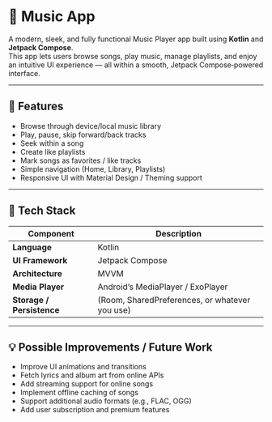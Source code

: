 # 🎵 Music App

A modern, sleek, and fully functional Music Player app built using **Kotlin** and **Jetpack Compose**.  
This app lets users browse songs, play music, manage playlists, and enjoy an intuitive UI experience — all within a smooth, Jetpack Compose‑powered interface.

---

## 🚀 Features

- Browse through device/local music library  
- Play, pause, skip forward/back tracks  
- Seek within a song  
- Create like playlists  
- Mark songs as favorites / like tracks  
- Simple navigation (Home, Library, Playlists)  
- Responsive UI with Material Design / Theming support  

---

## 📁 Tech Stack

| Component | Description |
|-----------|-------------|
| **Language** | Kotlin |
| **UI Framework** | Jetpack Compose |
| **Architecture** | MVVM |
| **Media Player** | Android’s MediaPlayer / ExoPlayer  |
| **Storage / Persistence** | (Room, SharedPreferences, or whatever you use) |

---

## 💡 Possible Improvements / Future Work

- Improve UI animations and transitions
- Fetch lyrics and album art from online APIs
- Add streaming support for online songs
- Implement offline caching of songs
- Support additional audio formats (e.g., FLAC, OGG)
- Add user subscription and premium features
